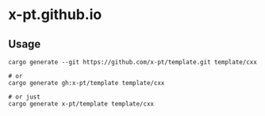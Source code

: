 # x-pt.github.io

## Usage

```shell
cargo generate --git https://github.com/x-pt/template.git template/cxx

# or
cargo generate gh:x-pt/template template/cxx

# or just
cargo generate x-pt/template template/cxx
```
